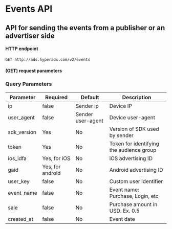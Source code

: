 # Events API
## API for sending the events from a publisher or an advertiser side
#### HTTP endpoint

`GET http://ads.hyperadx.com/v2/events`

#### (GET) request parameters 

### Query Parameters

Parameter | Required | Default | Description
--------- | ------- | ------- | -----------
ip | false | Sender ip | Device IP
user_agent | false | Sender user-agent | Device user-agent
sdk_version | Yes | No | Version of SDK used by sender
token | Yes | No | Token for identifying the audience group
ios_idfa | Yes, for iOS| No | iOS advertising ID
gaid | Yes, for android | No | Android advertising ID
user_key | false | No | Custom user identifier
event_name | false | No | Event name: Purchase, Login, etc
sale | false | No | Purchase amount in USD. Ex. 0.5
created_at | false | No | Event date


